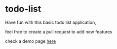 # todo-list

Have fun with this basic todo list application, 

feel free to create a pull request to add new features

check a demo page [here](https://hamzahanafi11.github.io/todo-list/)
